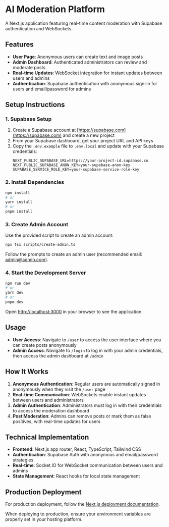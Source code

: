 # AI Moderation Platform

A Next.js application featuring real-time content moderation with Supabase authentication and WebSockets.

## Features

- **User Page**: Anonymous users can create text and image posts
- **Admin Dashboard**: Authenticated administrators can review and moderate posts
- **Real-time Updates**: WebSocket integration for instant updates between users and admins
- **Authentication**: Supabase authentication with anonymous sign-in for users and email/password for admins

## Setup Instructions

### 1. Supabase Setup

1. Create a Supabase account at [https://supabase.com](https://supabase.com) and create a new project
2. From your Supabase dashboard, get your project URL and API keys
3. Copy the `.env.example` file to `.env.local` and update with your Supabase credentials:
   ```
   NEXT_PUBLIC_SUPABASE_URL=https://your-project-id.supabase.co
   NEXT_PUBLIC_SUPABASE_ANON_KEY=your-supabase-anon-key
   SUPABASE_SERVICE_ROLE_KEY=your-supabase-service-role-key
   ```

### 2. Install Dependencies

```bash
npm install
# or
yarn install
# or
pnpm install
```

### 3. Create Admin Account

Use the provided script to create an admin account:

```bash
npx tsx scripts/create-admin.ts
```

Follow the prompts to create an admin user (recommended email: admin@admin.com).

### 4. Start the Development Server

```bash
npm run dev
# or
yarn dev
# or
pnpm dev
```

Open [http://localhost:3000](http://localhost:3000) in your browser to see the application.

## Usage

- **User Access**: Navigate to `/user` to access the user interface where you can create posts anonymously
- **Admin Access**: Navigate to `/login` to log in with your admin credentials, then access the admin dashboard at `/admin`

## How It Works

1. **Anonymous Authentication**: Regular users are automatically signed in anonymously when they visit the `/user` page
2. **Real-time Communication**: WebSockets enable instant updates between users and administrators
3. **Admin Authentication**: Administrators must log in with their credentials to access the moderation dashboard
4. **Post Moderation**: Admins can remove posts or mark them as false positives, with real-time updates for users

## Technical Implementation

- **Frontend**: Next.js app router, React, TypeScript, Tailwind CSS
- **Authentication**: Supabase Auth with anonymous and email/password strategies
- **Real-time**: Socket.IO for WebSocket communication between users and admins
- **State Management**: React hooks for local state management

## Production Deployment

For production deployment, follow the [Next.js deployment documentation](https://nextjs.org/docs/deployment).

When deploying to production, ensure your environment variables are properly set in your hosting platform.
